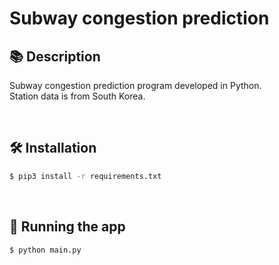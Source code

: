 # Subway congestion prediction

## 📚 Description

Subway congestion prediction program developed in Python.
<br/>
Station data is from South Korea.

<br/>

## 🛠️ Installation

```bash
$ pip3 install -r requirements.txt
```

<br/>

## 🚀 Running the app

```bash
$ python main.py
```
